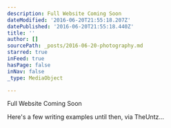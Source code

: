 ```yaml
---
description: Full Website Coming Soon
dateModified: '2016-06-20T21:55:18.207Z'
datePublished: '2016-06-20T21:55:18.440Z'
title: ''
author: []
sourcePath: _posts/2016-06-20-photography.md
starred: true
inFeed: true
hasPage: false
inNav: false
_type: MediaObject

---
```

Full Website Coming Soon

Here's a few writing examples until then, via TheUntz...